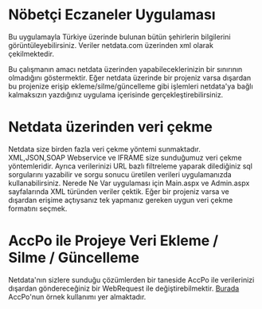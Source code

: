 Nöbetçi Eczaneler Uygulaması
=============
Bu uygulamayla Türkiye üzerinde bulunan bütün şehirlerin bilgilerini görüntüleyebilirsiniz. Veriler netdata.com üzerinden xml olarak çekilmektedir.

Bu çalışmanın amacı netdata üzerinden yapabileceklerinizin bir sınırının olmadığını göstermektir.
Eğer netdata üzerinde bir projeniz varsa dışardan bu projenize erişip ekleme/silme/güncelleme gibi işlemleri netdata'ya bağlı kalmaksızın yazdığınız uygulama içerisinde gerçekleştirebilirsiniz.

Netdata üzerinden veri çekme
=============
Netdata size birden fazla veri çekme yöntemi sunmaktadır. XML,JSON,SOAP Webservice ve IFRAME size sunduğumuz veri çekme yöntemleridir. Ayrıca verilerinizi URL bazlı filtreleme yaparak dilediğiniz sql sorgularını yazabilir ve sorgu sonucu üretilen verileri uygulamanızda kullanabilirsiniz. Nerede Ne Var uygulaması için Main.aspx ve Admin.aspx sayfalarında XML türünden veriler çektik. Eğer bir projeniz varsa ve dışardan erişime açtıysanız tek yapmanız gereken uygun veri çekme formatını seçmek.

AccPo ile Projeye Veri Ekleme / Silme / Güncelleme
=============
Netdata'nın sizlere sunduğu çözümlerden bir taneside AccPo ile verilerinizi dışardan göndereceğiniz bir WebRequest ile değiştirebilmektir. [Burada](https://github.com/netdata-admin/NeredeNeVar/wiki/) AccPo'nun örnek kullanımı yer almaktadır.
